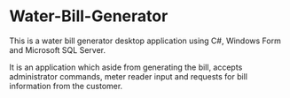 # Water-Bill-Generator
This is a water bill generator desktop application using C#, Windows Form and Microsoft SQL Server. 

It is an application which aside from generating the bill, accepts administrator commands, meter reader input and requests for bill information from the customer. 
